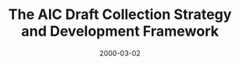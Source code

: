 ---
layout: redirect
date: 2000-03-02
title: The AIC Draft Collection Strategy and Development Framework
authors: 
redirect_to: https://old.diglib.org/architectures/dcoverview.htm
tags: DLF
seo:
  type: Report
description: ""
---